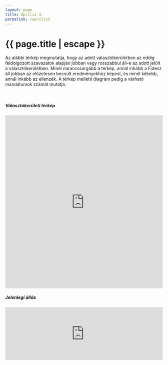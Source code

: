 ```yaml
---
layout: page
title: Április 3.
permalink: /aprilis3
---
```


<h1 class="page-title">{{ page.title | escape }}</h1>
    
<div>
    <div>
          <div>


 <div class="container">
     <div class="row">
<div class="col s12">

<p>Az alábbi térkép megmutatja, hogy az adott választókerületben az eddig feldolgozott szavazatok alapján jobban vagy rosszabbul áll-e az adott jelölt a választókerületben. Minél narancssárgább a térkép, annál inkább a Fidesz áll jobban az előzetesen becsült eredményekhez képest, és minél kékebb, annál inkább az ellenzék. A térkép melletti diagram pedig a várható mandátumok számát mutatja.</p>
<br/>

<h5>Választókerületi térkép</h5>

<iframe title="Eltérés a feldolgozott szavazókörök és a becsült végeredmény különbsége között OEVK szinten" aria-label="Map" id="datawrapper-chart-nYgxp" src="https://datawrapper.dwcdn.net/nYgxp/1/" scrolling="no" frameborder="0" style="width: 0; min-width: 100% !important; border: none;" height="553"></iframe><script type="text/javascript">!function(){"use strict";window.addEventListener("message",(function(e){if(void 0!==e.data["datawrapper-height"]){var t=document.querySelectorAll("iframe");for(var a in e.data["datawrapper-height"])for(var r=0;r<t.length;r++){if(t[r].contentWindow===e.source)t[r].style.height=e.data["datawrapper-height"][a]+"px"}}}))}();</script>

</div>

<div class="col l5">

<h5>Jelenlegi állás</h5>
<iframe title="Egyéni mandátumok összesítése" aria-label="Split Bars" id="datawrapper-chart-gS1RO" src="https://datawrapper.dwcdn.net/gS1RO/1/" scrolling="no" frameborder="0" style="width: 0; min-width: 100% !important; border: none;" height="169"></iframe><script type="text/javascript">!function(){"use strict";window.addEventListener("message",(function(e){if(void 0!==e.data["datawrapper-height"]){var t=document.querySelectorAll("iframe");for(var a in e.data["datawrapper-height"])for(var r=0;r<t.length;r++){if(t[r].contentWindow===e.source)t[r].style.height=e.data["datawrapper-height"][a]+"px"}}}))}();</script>

   